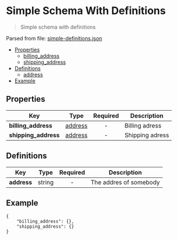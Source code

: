 # __Simple Schema With Definitions__
> Simple schema with definitions

Parsed from file: [simple-definitions.json](https://github.com/McCastles/JMC/blob/master/examples/simple/simple-definitions.json)
* [Properties](#properties)
	* [billing_address](#properties)
	* [shipping_address](#properties)
* [Definitions](#definitions)
	* [address](#definitions)
* [Example](#example)
## __Properties__

|Key|Type|Required|Description|
|-|:-:|:-:|-|
|__billing_address__|[address](#definitions)|-|Billing adress|
|__shipping_address__|[address](#definitions)|-|Shipping adress|
## __Definitions__

|Key|Type|Required|Description|
|-|:-:|:-:|-|
|__address__|string|-|The addres of somebody|
## __Example__
```
{
    "billing_address": {},
    "shipping_address": {}
}
```